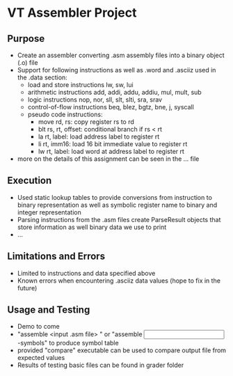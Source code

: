 # VT Assembler Project

## Purpose
- Create an assembler converting .asm assembly files into a binary object (.o) file
- Support for following instructions as well as .word and .asciiz used in the .data section:
  - load and store instructions lw, sw, lui
  - arithmetic instructions add, addi, addu, addiu, mul, mult, sub
  - logic instructions nop, nor, sll, slt, slti, sra, srav
  - control-of-flow instructions beq, blez, bgtz, bne, j, syscall
  - pseudo code instructions:
    - move rd, rs: copy register rs to rd
    - blt rs, rt, offset: conditional branch if rs < rt
    - la rt, label: load address label to register rt
    - li rt, imm16: load 16 bit immediate value to register rt
    - lw rt, label: load word at address label to register rt
- more on the details of this assignment can be seen in the ... file

## Execution
- Used static lookup tables to provide conversions from instruction to binary representation as well as symbolic register name to binary and integer representation
- Parsing instructions from the .asm files create ParseResult objects that store information as well binary data we use to print
- ...

## Limitations and Errors
- Limited to instructions and data specified above
- Known errors when encountering .asciiz data values (hope to fix in the future)

## Usage and Testing
- Demo to come
- "assemble <input .asm file> <output file>" or "assemble <input> <output> -symbols" to produce symbol table
- provided "compare" executable can be used to compare output file from expected values
- Results of testing basic files can be found in grader folder
